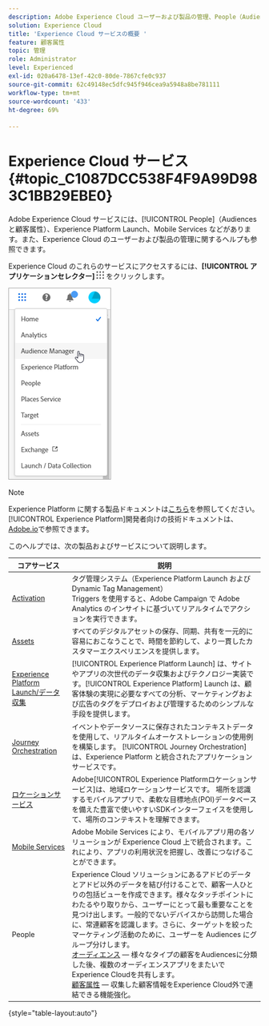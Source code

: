 ```yaml
---
description: Adobe Experience Cloud ユーザーおよび製品の管理、People（Audiences と顧客属性）、Journey Orchestration、オファー、Places、Experience Platform Launch、Mobile Services について説明します。
solution: Experience Cloud
title: 'Experience Cloud サービスの概要 '
feature: 顧客属性
topic: 管理
role: Administrator
level: Experienced
exl-id: 020a6478-13ef-42c0-80de-7867cfe0c937
source-git-commit: 62c49148ec5dfc945f946cea9a5948a8be781111
workflow-type: tm+mt
source-wordcount: '433'
ht-degree: 69%

---
```


# Experience Cloud サービス {#topic_C1087DCC538F4F9A99D983C1BB29EBE0}

Adobe Experience Cloud サービスには、[!UICONTROL People]（Audiences と顧客属性）、Experience Platform Launch、Mobile Services などがあります。また、Experience Cloud のユーザーおよび製品の管理に関するヘルプも参照できます。

Experience Cloud のこれらのサービスにアクセスするには、**[!UICONTROL アプリケーションセレクター]** ![](assets/menu-icon.png) をクリックします。

![](assets/platform-core-services.png)

>[!NOTE]
>
>Experience Platform に関する製品ドキュメントは[こちら](https://experienceleague.adobe.com/docs/experience-platform/landing/home.html?lang=en)を参照してください。[!UICONTROL Experience Platform]開発者向けの技術ドキュメントは、[Adobe.io](https://www.adobe.io/apis/experienceplatform/home/services.html)で参照できます。

このヘルプでは、次の製品およびサービスについて説明します。

| コアサービス | 説明 |
|--- |--- |
| [Activation](activation.md) | タグ管理システム（Experience Platform Launch および Dynamic Tag Management）<br>Triggers を使用すると、Adobe Campaign で Adobe Analytics のインサイトに基づいてリアルタイムでアクションを実行できます。 |
| [Assets](experience-cloud-assets.md) | すべてのデジタルアセットの保存、同期、共有を一元的に容易におこなうことで、時間を節約して、より一貫したカスタマーエクスペリエンスを提供します。 |
| [Experience Platform Launch/データ収集](https://experienceleague.adobe.com/docs/launch/using/home.html?lang=en) | [!UICONTROL Experience Platform Launch] は、サイトやアプリの次世代のデータ収集およびテクノロジー実装です。[!UICONTROL Experience Platform] Launch は、顧客体験の実現に必要なすべての分析、マーケティングおよび広告のタグをデプロイおよび管理するためのシンプルな手段を提供します。 |
| [Journey Orchestration](https://experienceleague.adobe.com/docs/journeys/using/journey-orchestration-home.html?lang=ja) | イベントやデータソースに保存されたコンテキストデータを使用して、リアルタイムオーケストレーションの使用例を構築します。 [!UICONTROL Journey Orchestration] は、Experience Platform と統合されたアプリケーションサービスです。 |
| [ロケーションサービス](https://experienceleague.adobe.com/docs/places/using/home.html?lang=en) | Adobe[!UICONTROL Experience Platformロケーションサービス]は、地域ロケーションサービスです。 場所を認識するモバイルアプリで、柔軟な目標地点(POI)データベースを備えた豊富で使いやすいSDKインターフェイスを使用して、場所のコンテキストを理解できます。 |
| [Mobile Services](https://experienceleague.adobe.com/docs/mobile-services/using/home.html?lang=en) | Adobe Mobile Services により、モバイルアプリ用の各ソリューションが Experience Cloud 上で統合されます。これにより、アプリの利用状況を把握し、改善につなげることができます。 |
| People | Experience Cloud ソリューションにあるアドビのデータとアドビ以外のデータを結び付けることで、顧客一人ひとりの包括ビューを作成できます。様々なタッチポイントにわたるやり取りから、ユーザーにとって最も重要なことを見つけ出します。一般的でないデバイスから訪問した場合に、常連顧客を認識します。さらに、ターゲットを絞ったマーケティング活動のために、ユーザーを Audiences にグループ分けします。<br>[オーディエンス](audience-library.md)  — 様々なタイプの顧客をAudiencesに分類した後、複数のオーディエンスアプリをまたいでExperience Cloudを共有します。<br>[顧客属性](attributes.md)  — 収集した顧客情報をExperience Cloud外で連結できる機能強化。 |

{style=&quot;table-layout:auto&quot;}
